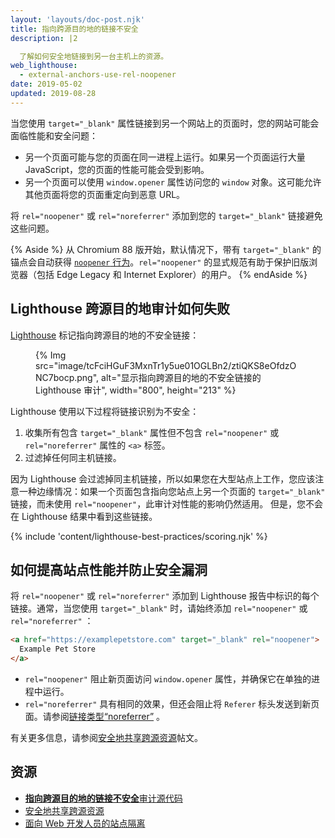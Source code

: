 ```yaml
---
layout: 'layouts/doc-post.njk'
title: 指向跨源目的地的链接不安全
description: |2

  了解如何安全地链接到另一台主机上的资源。
web_lighthouse:
  - external-anchors-use-rel-noopener
date: 2019-05-02
updated: 2019-08-28
---
```


当您使用 `target="_blank"` 属性链接到另一个网站上的页面时，您的网站可能会面临性能和安全问题：

- 另一个页面可能与您的页面在同一进程上运行。如果另一个页面运行大量 JavaScript，您的页面的性能可能会受到影响。
- 另一个页面可以使用 `window.opener` 属性访问您的 `window` 对象。这可能允许其他页面将您的页面重定向到恶意 URL。

将 `rel="noopener"` 或 `rel="noreferrer"` 添加到您的 `target="_blank"` 链接避免这些问题。

{% Aside %} 从 Chromium 88 版开始，默认情况下，带有 `target="_blank"` 的锚点会自动获得 [`noopener` 行为](https://www.chromestatus.com/feature/6140064063029248)。`rel="noopener"` 的显式规范有助于保护旧版浏览器（包括 Edge Legacy 和 Internet Explorer）的用户。 {% endAside %}

## Lighthouse 跨源目的地审计如何失败

[Lighthouse](https://developers.google.com/web/tools/lighthouse/) 标记指向跨源目的地的不安全链接：

<figure>{% Img src="image/tcFciHGuF3MxnTr1y5ue01OGLBn2/ztiQKS8eOfdzONC7bocp.png", alt="显示指向跨源目的地的不安全链接的 Lighthouse 审计", width="800", height="213" %}</figure>

Lighthouse 使用以下过程将链接识别为不安全：

1. 收集所有包含 `target="_blank"` 属性但不包含 `rel="noopener"` 或 `rel="noreferrer"` 属性的 `<a>` 标签。
2. 过滤掉任何同主机链接。

因为 Lighthouse 会过滤掉同主机链接，所以如果您在大型站点上工作，您应该注意一种边缘情况：如果一个页面包含指向您站点上另一个页面的 `target="_blank"` 链接，而未使用 `rel="noopener"`，此审计对性能的影响仍然适用。 但是，您不会在 Lighthouse 结果中看到这些链接。

{% include 'content/lighthouse-best-practices/scoring.njk' %}

## 如何提高站点性能并防止安全漏洞

将 `rel="noopener"` 或 `rel="noreferrer"` 添加到 Lighthouse 报告中标识的每个链接。通常，当您使用 `target="_blank"` 时，请始终添加 `rel="noopener"` 或 `rel="noreferrer"` ：

```html
<a href="https://examplepetstore.com" target="_blank" rel="noopener">
  Example Pet Store
</a>
```

- `rel="noopener"` 阻止新页面访问 `window.opener` 属性，并确保它在单独的进程中运行。
- `rel="noreferrer"` 具有相同的效果，但还会阻止将 `Referer` 标头发送到新页面。请参阅[链接类型“noreferrer”](https://html.spec.whatwg.org/multipage/links.html#link-type-noreferrer) 。

有关更多信息，请参阅[安全地共享跨源资源](https://web.dev/cross-origin-resource-sharing/)帖文。

## 资源

- [**指向跨源目的地的链接不安全**审计源代码](https://github.com/GoogleChrome/lighthouse/blob/master/lighthouse-core/audits/dobetterweb/external-anchors-use-rel-noopener.js)
- [安全地共享跨源资源](https://web.dev/cross-origin-resource-sharing/)
- [面向 Web 开发人员的站点隔离](https://developers.google.com/web/updates/2018/07/site-isolation)
